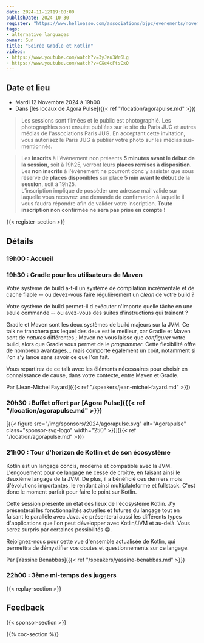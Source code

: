 ```yaml
---
date: 2024-11-12T19:00:00
publishDate: 2024-10-30
register: "https://www.helloasso.com/associations/bjpc/evenements/novembre-2024"
tags:
- alternative languages
owner: Sun
title: "Soirée Gradle et Kotlin"
videos:
- https://www.youtube.com/watch?v=3yJau3Wr6Lg
- https://www.youtube.com/watch?v=CXe4cFtsCxQ
---
```


## Date et lieu

* Mardi 12 Novembre 2024 à 19h00
* Dans [les locaux de Agora Pulse]({{< ref "/location/agorapulse.md" >}})

> Les sessions sont filmées et le public est photographié. Les photographies sont ensuite publiées sur le site du Paris JUG et autres médias de l'associations Paris JUG. En acceptant cette invitation, vous autorisez le Paris JUG à publier votre photo sur les médias sus-mentionnés.

> Les **inscrits** à l'évènement non présents **5 minutes avant le début de la session**, soit à 19h25, verront leurs **places remises à disposition**.  
Les **non inscrits** à l'évènement ne pourront donc y assister que sous réserve de **places disponibles** sur place **5 min avant le début de la session**, soit à 19h25.  
L’inscription implique de posséder une adresse mail valide sur laquelle vous recevrez une demande de confirmation à laquelle il vous faudra répondre afin de valider votre inscription.
**Toute inscription non confirmée ne sera pas prise en compte !**

{{< register-section >}}

## Détails

### 19h00 : Accueil

### 19h30 : Gradle pour les utilisateurs de Maven

Votre système de build a-t-il un système de compilation incrémentale et de cache fiable -- ou devez-vous faire régulièrement un _clean_ de votre build ?

Votre système de build permet-il d'exécuter n'importe quelle tâche en une seule commande -- ou avez-vous des suites d'instructions qui traînent ?

Gradle et Maven sont les deux systèmes de build majeurs sur la JVM.
Ce talk ne tranchera pas lequel des deux est le meilleur, car Gradle et Maven sont de *natures* différentes ; Maven ne vous laisse que *configurer* votre build, alors que Gradle vous permet de le *programmer*.
Cette flexibilité offre de nombreux avantages... mais comporte également un coût, notamment si l'on s'y lance sans savoir ce que l'on fait.

Vous repartirez de ce talk avec les éléments nécessaires pour choisir en connaissance de cause, dans votre contexte, entre Maven et Gradle.

Par [Jean-Michel Fayard]({{< ref "/speakers/jean-michel-fayard.md" >}})

### 20h30 :  Buffet offert par [Agora Pulse]({{< ref "/location/agorapulse.md" >}})

[{{< figure src="/img/sponsors/2024/agorapulse.svg" alt="Agorapulse" class="sponsor-svg-logo" width="250" >}}]({{< ref "/location/agorapulse.md" >}}) 

### 21h00 : Tour d'horizon de Kotlin et de son écosystème

Kotlin est un langage concis, moderne et compatible avec la JVM.
L'engouement pour ce langage ne cesse de croître, en faisant ainsi le deuxième langage de la JVM.
De plus, il a bénéficié ces derniers mois d'évolutions importantes, le rendant ainsi multiplateforme et fullstack.
C'est donc le moment parfait pour faire le point sur Kotlin.

Cette session présente un état des lieux de l'écosystème Kotlin.
J'y présenterai les fonctionnalités actuelles et futures du langage tout en faisant le parallèle avec Java.
Je présenterai aussi les différents types d'applications que l'on peut développer avec Kotlin/JVM et au-delà.
Vous serez surpris par certaines possibilités 😁.

Rejoignez-nous pour cette vue d'ensemble actualisée de Kotlin, qui permettra de démystifier vos doutes et questionnements sur ce langage.

Par [Yassine Benabbas]({{< ref "/speakers/yassine-benabbas.md" >}})

### 22h00 : 3ème mi-temps des juggers

{{< replay-section >}}

## Feedback

{{< sponsor-section >}}

{{% coc-section %}}
